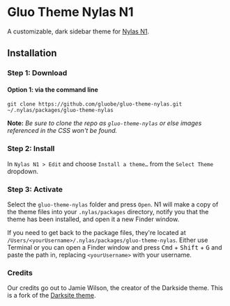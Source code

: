 # Gluo Theme Nylas N1
A customizable, dark sidebar theme for [Nylas N1](https://nylas.com/n1).

## Installation

### Step 1: Download

#### Option 1: via the command line  
`git clone https://github.com/gluobe/gluo-theme-nylas.git ~/.nylas/packages/gluo-theme-nylas`

**Note:** _Be sure to clone the repo as `gluo-theme-nylas` or else images referenced in the CSS won't be found._

### Step 2: Install
In `Nylas N1 > Edit` and choose `Install a theme…` from the `Select Theme` dropdown.

### Step 3: Activate
Select the `gluo-theme-nylas` folder and press `Open`. N1 will make a copy of the theme files into your `.nylas/packages` directory, notify you that the theme has been installed, and open it a new Finder window.

If you need to get back to the package files, they're located at `/Users/<yourUsername>/.nylas/packages/gluo-theme-nylas`. Either use Terminal or you can open a Finder window and press <kbd>Cmd</kbd> + <kbd>Shift</kbd> + <kbd>G</kbd> and paste the path in, replacing `<yourUsername>` with your username.

### Credits

Our credits go out to Jamie Wilson, the creator of the Darkside theme. This is a fork of the [Darksite theme](http://jamiewilson.io/darkside/).

